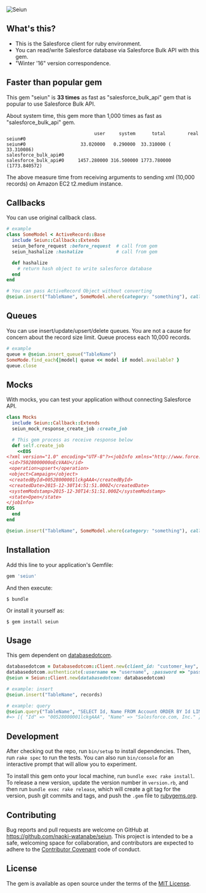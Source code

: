 ![Seiun](https://s3-ap-northeast-1.amazonaws.com/naoki-watanabe/GitHub/seiun_20160101.jpg)

## What's this?

* This is the Salesforce client for ruby environment.
* You can read/write Salesforce database via Salesforce Bulk API with this gem.
* "Winter '16" version correspondence.

## Faster than popular gem

This gem "seiun" is **33 times** as fast as "salesforce_bulk_api" gem that is popular to use Salesforce Bulk API.

About system time, this gem more than 1,000 times as fast as "salesforce_bulk_api" gem.

```
                                user     system      total        real
seiun#0
seiun#0                    33.020000   0.290000  33.310000 ( 33.310086)
salesforce_bulk_api#0
salesforce_bulk_api#0     1457.280000 316.500000 1773.780000 (1773.840572)

```

The above measure time from receiving arguments to sending xml (10,000 records) on Amazon EC2 t2.medium instance.

## Callbacks

You can use original callback class.

```ruby
# example
class SomeModel < ActiveRecord::Base
  include Seiun::Callback::Extends
  seiun_before_request :before_request  # call from gem
  seiun_hashalize :hashalize            # call from gem

  def hashalize
    # return hash object to write salesforce database
  end
end

# You can pass ActiveRecord Object without converting
@seiun.insert("TableName", SomeModel.where(category: "something"), callback_class: SomeModel)

```

## Queues

You can use insert/update/upsert/delete queues.
You are not a cause for concern about the record size limit. Queue process each 10,000 records.

```ruby
# example
queue = @seiun.insert_queue("TableName")
SomeMode.find_each{|model| queue << model if model.available? }
queue.close

```

## Mocks

With mocks, you can test your application without connecting Salesforce API.

```ruby
class Mocks
  include Seiun::Callback::Extends
  seiun_mock_response_create_job :create_job

  # This gem process as receive response below
  def self.create_job
    <<EOS
<?xml version="1.0" encoding="UTF-8"?><jobInfo xmlns="http://www.force.com/2009/06/asyncapi/dataload">
 <id>75028000000oEcVAAU</id>
 <operation>upsert</operation>
 <object>Campaign</object>
 <createdById>00528000001lckgAAA</createdById>
 <createdDate>2015-12-30T14:51:51.000Z</createdDate>
 <systemModstamp>2015-12-30T14:51:51.000Z</systemModstamp>
 <state>Open</state>
</jobInfo>
EOS
  end
end

@seiun.insert("TableName", SomeModel.where(category: "something"), callback_class: Mocks)

```

## Installation

Add this line to your application's Gemfile:

```ruby
gem 'seiun'
```

And then execute:

    $ bundle

Or install it yourself as:

    $ gem install seiun

## Usage

This gem dependent on [databasedotcom](https://github.com/heroku/databasedotcom).

```ruby
databasedotcom = Databasedotcom::Client.new(client_id: "customer_key", client_secret: "consumer_secret")
databasedotcom.authenticate(:username => "username", :password => "password_woth_security_token")
@seiun = Seiun::Client.new(databasedotcom: databasedotcom)

# example: insert
@seiun.insert("TableName", records)

# example: query
@seiun.query("TableName", "SELECT Id, Name FROM Account ORDER BY Id LIMIT 10000")
#=> [{ "Id" => "00528000001lckgAAA", "Name" => "Salesforce.com, Inc." }, { "Id" => "75028000000oEcVAAU", "Name" => "GitHub, Inc." }]

```

## Development

After checking out the repo, run `bin/setup` to install dependencies. Then, run `rake spec` to run the tests. You can also run `bin/console` for an interactive prompt that will allow you to experiment.

To install this gem onto your local machine, run `bundle exec rake install`. To release a new version, update the version number in `version.rb`, and then run `bundle exec rake release`, which will create a git tag for the version, push git commits and tags, and push the `.gem` file to [rubygems.org](https://rubygems.org).

## Contributing

Bug reports and pull requests are welcome on GitHub at https://github.com/naoki-watanabe/seiun. This project is intended to be a safe, welcoming space for collaboration, and contributors are expected to adhere to the [Contributor Covenant](http://contributor-covenant.org) code of conduct.


## License

The gem is available as open source under the terms of the [MIT License](http://opensource.org/licenses/MIT).
